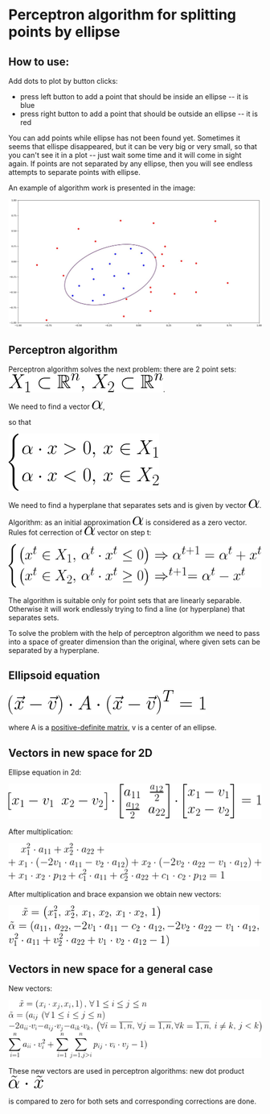 # Perceptron algorithm for splitting points by ellipse

## How to use:
Add dots to plot by button clicks:
- press left button to add a point that should be inside an ellipse -- it is blue
- press right button to add a point that should be outside an ellipse -- it is red

You can add points while ellipse has not been found yet.
Sometimes it seems that ellispe disappeared,
but it can be very big or very small, so that you can't see it in a plot --
just wait some time and it will come in sight again.
If points are not separated by any ellipse,
then you will see endless attempts to separate points with ellipse.

An example of algorithm work is presented in the image:

![Integral image computing](images/example.png)

## Perceptron algorithm
Perceptron algorithm solves the next problem:
there are 2 point sets: ![Ellipsoid equation](images/sets.png).
<!-- X_1 \subset \mathbb{R}^n, \, X_2 \subset \mathbb{R}^n -->
We need to find a vector ![Ellipsoid equation](images/alpha.png),
<!-- \alpha -->
so that

![Ellipsoid equation](images/cases_alpha.png)
<!-- \begin{cases}
\alpha \cdot x > 0, \, x \in X_1\\
\alpha \cdot x < 0, \, x \in X_2
\end{cases} -->

We need to find a hyperplane that separates sets and is given by vector
![Ellipsoid equation](images/alpha.png).

Algorithm: as an initial approximation ![Ellipsoid equation](images/alpha.png)
is considered as a zero vector.
Rules fot cerrection of ![Ellipsoid equation](images/alpha.png) vector on step t:

![Ellipsoid equation](images/alpha_update.png)

The algorithm is suitable only for point sets that are linearly separable.
Otherwise it will work endlessly trying to find a line (or hyperplane)
that separates sets.

To solve the problem with the help of perceptron algorithm we need to pass
into a space of greater dimension than the original,
where given sets can be separated by a hyperplane.

## Ellipsoid equation

![Ellipsoid equation](images/ellipsoid_equation.png)
<!-- \left(\vec{x} - \vec{v} \right ) \cdot A \cdot \left(\vec{x} - \vec{v} \right )^T = 1 -->

where A is a [positive-definite matrix](https://en.wikipedia.org/wiki/Positive-definite_matrix),
v is a center of an ellipse.

## Vectors in new space for 2D
Ellipse equation in 2d:

![Ellipse equation](images/ellipse_2d.png)
<!-- \begin{bmatrix}
x_1 - v_1 & x_2 - v_2
\end{bmatrix} \cdot
\begin{bmatrix}
a_{11} & \frac{a_{12}}{2} \\
\frac{a_{12}}{2} & a_{22}
\end{bmatrix} \cdot
\begin{bmatrix}
x_1 - v_1 \\
x_2 - v_2
\end{bmatrix} = 1 -->

After multiplication:

![Full equation in 2d](images/full_equation.png)
<!-- \begin{bmatrix}
x_1 - v_1 & x_2 - v_2
\end{bmatrix} \cdot
\begin{bmatrix}
a_{11} & \frac{a_{12}}{2} \\
\frac{a_{12}}{2} & a_{22}
\end{bmatrix} \cdot
\begin{bmatrix}
x_1 - v_1 \\
x_2 - v_2
\end{bmatrix} = 1 -->

After multiplication and brace expansion we obtain new vectors:

![New vectors for 2D](images/new_vectors.png)
<!-- \tilde{x} = \left(x_1^2, \, x_2^2, \, x_1, \, x_2, \, x_1 \cdot x_2, \, 1 \right )\\
\tilde{\alpha} = (a_{11}, \, a_{22}, -2v_1 \cdot a_{11} - c_2 \cdot a_{12},
-2v_2\cdot a_{22} - v_1 \cdot a_{12},\\
v_1^2 \cdot a_{11} + v_2^2 \cdot a_{22} + v_1 \cdot v_2 \cdot a_{12} - 1 ) -->

## Vectors in new space for a general case
New vectors:

![New vectors for general case](images/new_vectors_general.png)
<!-- \tilde{x} = \left(x_i \cdot x_j, x_i, 1 \right ), \, \forall \, 1 \le i\le j \le n \\
\tilde{\alpha} = (a_{ij} \,\left(\forall \, 1 \le i\le j \le n\right)\\
-2a_{ii} \cdot v_i - a_{ij} \cdot v_j - a_{ik} \cdot v_k, \, \left(\forall i=\overline{1,n}, \, \forall j=\overline{1,n}, \forall k=\overline{1,n}, \, i\ne k, \, j < k \right )\\
\sum \limits_{i = 1}^n a_{ii} \cdot v_i^2 + \sum \limits_{i = 1}^n \sum \limits_{j = 1, j > i}^n p_{ij} \cdot v_i \cdot v_j - 1) -->

These new vectors are used in perceptron algorithms:
new dot product ![New dot product](images/dot.png)
<!-- \tilde{\alpha}\cdot \tilde{x} -->
is compared to zero for both sets and corresponding corrections are done.
